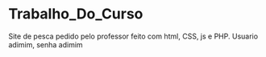 # Trabalho_Do_Curso
 Site de pesca pedido pelo professor feito com html, CSS, js e PHP.  Usuario adimim, senha adimim
